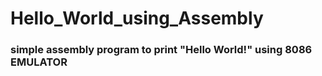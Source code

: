 # Hello_World_using_Assembly

### simple assembly program to print "Hello World!" using 8086 EMULATOR
